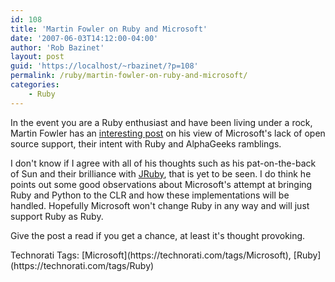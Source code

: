 ```yaml
---
id: 108
title: 'Martin Fowler on Ruby and Microsoft'
date: '2007-06-03T14:12:00-04:00'
author: 'Rob Bazinet'
layout: post
guid: 'https://localhost/~rbazinet/?p=108'
permalink: /ruby/martin-fowler-on-ruby-and-microsoft/
categories:
    - Ruby
---
```


In the event you are a Ruby enthusiast and have been living under a rock, Martin Fowler has an [interesting post](https://martinfowler.com/bliki/RubyMicrosoft.html) on his view of Microsoft's lack of open source support, their intent with Ruby and AlphaGeeks ramblings.

I don't know if I agree with all of his thoughts such as his pat-on-the-back of Sun and their brilliance with [JRuby](https://jruby.codehaus.org/), that is yet to be seen. I do think he points out some good observations about Microsoft's attempt at bringing Ruby and Python to the CLR and how these implementations will be handled. Hopefully Microsoft won't change Ruby in any way and will just support Ruby as Ruby.

Give the post a read if you get a chance, at least it's thought provoking.

<div class="wlWriterSmartContent" style="display:inline;margin:0;padding:0;">Technorati Tags: [Microsoft](https://technorati.com/tags/Microsoft), [Ruby](https://technorati.com/tags/Ruby)</div>